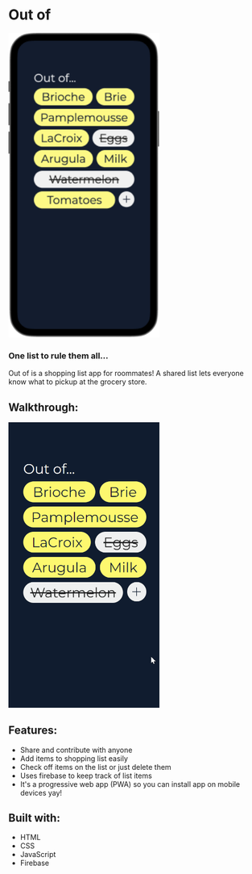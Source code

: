 # Out of
<img src="out-of-screenshot-iphone.png" width=300 alt="Out of screenshot">

### One list to rule them all… 
Out of is a shopping list app for roommates! A shared list lets everyone know what to pickup at the grocery store.

## Walkthrough:
<img src="out-of-walkthrough.gif" width=300 alt="Out of walkthrough">

## Features:
- Share and contribute with anyone
- Add items to shopping list easily
- Check off items on the list or just delete them
- Uses firebase to keep track of list items
- It's a progressive web app (PWA) so you can install app on mobile devices yay!

## Built with:
- HTML
- CSS
- JavaScript
- Firebase
